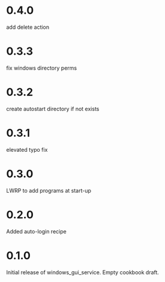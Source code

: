 # 0.4.0

add delete action

# 0.3.3

fix windows directory perms

# 0.3.2

create autostart directory if not exists

# 0.3.1

elevated typo fix

# 0.3.0

LWRP to add programs at start-up

# 0.2.0

Added auto-login recipe

# 0.1.0

Initial release of windows_gui_service. Empty cookbook draft.
